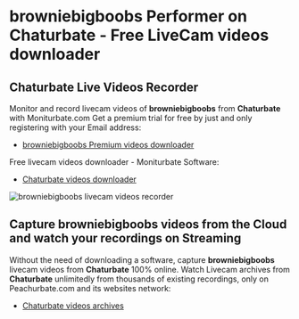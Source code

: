 # browniebigboobs Performer on Chaturbate - Free LiveCam videos downloader

## Chaturbate Live Videos Recorder

Monitor and record livecam videos of **browniebigboobs** from **Chaturbate** with Moniturbate.com
Get a premium trial for free by just and only registering with your Email address:
* [browniebigboobs Premium videos downloader](https://moniturbate.com/request-demo-licence-key.html)

Free livecam videos downloader - Moniturbate Software:
* [Chaturbate videos downloader](https://moniturbate.com/moniturbate-download-software.html)

![browniebigboobs livecam videos recorder](https://peachurnet.com/templates/moniturbate-software.png)


## Capture browniebigboobs videos from the Cloud and watch your recordings on Streaming

Without the need of downloading a software, capture **browniebigboobs** livecam videos from **Chaturbate** 100% online.
Watch Livecam archives from **Chaturbate** unlimitedly from thousands of existing recordings, only on Peachurbate.com and its websites network:
* [Chaturbate videos archives](https://peachurnet.com/)